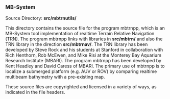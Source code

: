 ### MB-System

Source Directory: **src/mbtrnutils/**

This directory contains the source file for the program mbtrnpp, which is an MB-System tool implementation of realtime Terrain Relative Navigation (TRN). The program mbtrnpp links with libraries in **src/mbtrn/** and also the TRN library in the direction **src/mbtrnav/**. The TRN library has been developed by Steve Rock and his students at Stanford in collaboration with Rich Henthorn, Rob McEwen, and Mike Risi at the Monterey Bay Aquarium Research Institute (MBARI). The program mbtrnpp has been developed by Kent Headley and David Caress of MBARI. The primary use of mbtrnpp is to localize a submerged platform (e.g. AUV or ROV) by comparing realtime multibeam bathymetry with a pre-existing map.

These source files are copyrighted and licensed in a variety of ways, as indicated in the file headers.

